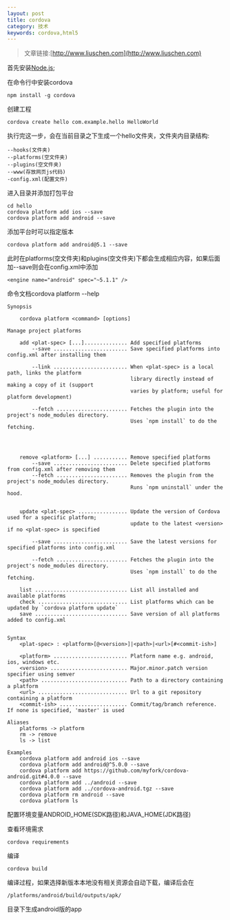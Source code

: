 ```yaml
---
layout: post
title: cordova
category: 技术
keywords: cordova,html5
---
```


>文章链接:[http://www.liuschen.com](http://www.liuschen.com)


首先安装[Node.js](https://nodejs.org/en/download/);

在命令行中安装cordova

	npm install -g cordova

创建工程

	cordova create hello com.example.hello HelloWorld

执行完这一步，会在当前目录之下生成一个hello文件夹，文件夹内目录结构:

	--hooks(文件夹)
	--platforms(空文件夹)
	--plugins(空文件夹)
	--www(存放网页js代码)
	-config.xml(配置文件)

进入目录并添加打包平台

	cd hello
	cordova platform add ios --save
	cordova platform add android --save

添加平台时可以指定版本

	cordova platform add android@5.1 --save

此时在platforms(空文件夹)和plugins(空文件夹)下都会生成相应内容，如果后面加--save则会在config.xml中添加

	<engine name="android" spec="~5.1.1" />

命令文档cordova platform --help
	
	
	Synopsis
	
	    cordova platform <command> [options]
	
	Manage project platforms
	
	    add <plat-spec> [...].............. Add specified platforms
	        --save ........................ Save specified platforms into config.xml after installing them
	
	        --link ........................ When <plat-spec> is a local path, links the platform
	                                        library directly instead of making a copy of it (support
	                                        varies by platform; useful for platform development)
	
	        --fetch ....................... Fetches the plugin into the project's node_modules directory.
	                                        Uses `npm install` to do the fetching.
	
	
	
	
	    remove <platform> [...] ........... Remove specified platforms
	        --save ........................ Delete specified platforms from config.xml after removing them
	        --fetch ....................... Removes the plugin from the project's node_modules directory.
	                                        Runs `npm uninstall` under the hood.
	
	
	    update <plat-spec> ................ Update the version of Cordova used for a specific platform;
	                                        update to the latest <version> if no <plat-spec> is specified
	
	        --save ........................ Save the latest versions for specified platforms into config.xml
	
	        --fetch ....................... Fetches the plugin into the project's node_modules directory.
	                                        Uses `npm install` to do the fetching.
	
	    list .............................. List all installed and available platforms
	    check ............................. List platforms which can be updated by `cordova platform update`
	    save .............................. Save version of all platforms added to config.xml
	
	
	Syntax
	    <plat-spec> : <platform>[@<version>]|<path>|<url>[#<commit-ish>]
	
	    <platform> ........................ Platform name e.g. android, ios, windows etc.
	    <version> ......................... Major.minor.patch version specifier using semver
	    <path> ............................ Path to a directory containing a platform
	    <url> ............................. Url to a git repository containing a platform
	    <commit-ish> ...................... Commit/tag/bramch reference. If none is specified, 'master' is used
	
	Aliases
	    platforms -> platform
	    rm -> remove
	    ls -> list
	
	Examples
	    cordova platform add android ios --save
	    cordova platform add android@^5.0.0 --save
	    cordova platform add https://github.com/myfork/cordova-android.git#4.0.0 --save
	    cordova platform add ../android --save
	    cordova platform add ../cordova-android.tgz --save
	    cordova platform rm android --save
	    cordova platform ls



配置环境变量ANDROID_HOME(SDK路径)和JAVA_HOME(JDK路径)

查看环境需求

	cordova requirements

编译

	cordova build

编译过程，如果选择新版本本地没有相关资源会自动下载，编译后会在

	/platforms/android/build/outputs/apk/

目录下生成android版的app

